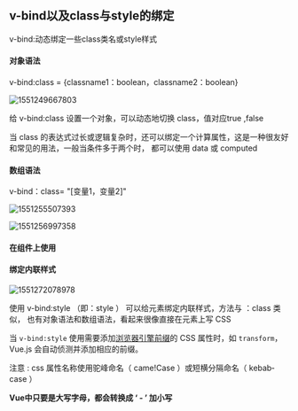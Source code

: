 ## v­-bind以及class与style的绑定

v-bind:动态绑定一些class类名或style样式

#### 对象语法

v-bind:class = {classname1：boolean，classname2：boolean}

![1551249667803](C:\Users\QY\AppData\Roaming\Typora\typora-user-images\1551249667803.png)

给 v­-bind:class 设置一个对象，可以动态地切换 class，值对应true ,false

当 class 的表达式过长或逻辑复杂时，还可以绑定一个计算属性，这是一种很友好和常见的用法，一般当条件多于两个时， 都可以使用 data 或 computed

#### 数组语法

v-bind：class= "[变量1，变量2]" 

![1551255507393](C:\Users\QY\AppData\Roaming\Typora\typora-user-images\1551255507393.png)

![1551256997358](C:\Users\QY\AppData\Roaming\Typora\typora-user-images\1551256997358.png)



#### 在组件上使用



#### 绑定内联样式

![1551272078978](C:\Users\QY\AppData\Roaming\Typora\typora-user-images\1551272078978.png)

使用 v­-bind:style （即：style ） 可以给元素绑定内联样式，方法与 ：class 类似，
也有对象语法和数组语法，看起来很像直接在元素上写 CSS

当 `v-bind:style` 使用需要添加[浏览器引擎前缀](https://developer.mozilla.org/zh-CN/docs/Glossary/Vendor_Prefix)的 CSS 属性时，如 `transform`，Vue.js 会自动侦测并添加相应的前缀。

注意 : css 属性名称使用驼峰命名（ came!Case ）或短横分隔命名（ kebab­case
）

**Vue中只要是大写字母，都会转换成 ‘ - ’ 加小写**